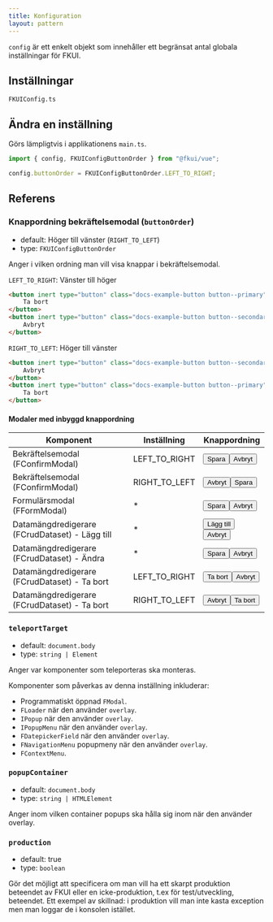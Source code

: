 ```yaml
---
title: Konfiguration
layout: pattern
---
```


`config` är ett enkelt objekt som innehåller ett begränsat antal globala inställningar för FKUI.

## Inställningar

```import
FKUIConfig.ts
```

## Ändra en inställning

Görs lämpligtvis i applikationens `main.ts`.

```js
import { config, FKUIConfigButtonOrder } from "@fkui/vue";

config.buttonOrder = FKUIConfigButtonOrder.LEFT_TO_RIGHT;
```

## Referens

### Knappordning bekräftelsemodal (`buttonOrder`)

- default: Höger till vänster (`RIGHT_TO_LEFT`)
- type: `FKUIConfigButtonOrder`

Anger i vilken ordning man vill visa knappar i bekräftelsemodal.

`LEFT_TO_RIGHT`: Vänster till höger

```html nomarkup borderless
<button inert type="button" class="docs-example-button button--primary">
    Ta bort
</button>
<button inert type="button" class="docs-example-button button--secondary">
    Avbryt
</button>
```

`RIGHT_TO_LEFT`: Höger till vänster

```html nomarkup borderless
<button inert type="button" class="docs-example-button button--secondary">
    Avbryt
</button>
<button inert type="button" class="docs-example-button button--primary">
    Ta bort
</button>
```

#### Modaler med inbyggd knappordning

| Komponent                                      | Inställning   | Knappordning                                                                                                                                                                        |
| ---------------------------------------------- | ------------- | ----------------------------------------------------------------------------------------------------------------------------------------------------------------------------------- |
| Bekräftelsemodal (FConfirmModal)               | LEFT_TO_RIGHT | <button inert type="button" class="docs-example-button button--primary">Spara</button><button inert type="button" class="docs-example-button button--secondary">Avbryt</button>     |
| Bekräftelsemodal (FConfirmModal)               | RIGHT_TO_LEFT | <button inert type="button" class="docs-example-button button--secondary">Avbryt</button><button inert type="button" class="docs-example-button button--primary">Spara</button>     |
| Formulärsmodal (FFormModal)                    | \*            | <button inert type="button" class="docs-example-button button--primary">Spara</button><button inert type="button" class="docs-example-button button--secondary">Avbryt</button>     |
| Datamängdredigerare (FCrudDataset) - Lägg till | \*            | <button inert type="button" class="docs-example-button button--primary">Lägg till</button><button inert type="button" class="docs-example-button button--secondary">Avbryt</button> |
| Datamängdredigerare (FCrudDataset) - Ändra     | \*            | <button inert type="button" class="docs-example-button button--primary">Spara</button><button inert type="button" class="docs-example-button button--secondary">Avbryt</button>     |
| Datamängdredigerare (FCrudDataset) - Ta bort   | LEFT_TO_RIGHT | <button inert type="button" class="docs-example-button button--primary">Ta bort</button><button inert type="button" class="docs-example-button button--secondary">Avbryt</button>   |
| Datamängdredigerare (FCrudDataset) - Ta bort   | RIGHT_TO_LEFT | <button inert type="button" class="docs-example-button button--secondary">Avbryt</button><button inert type="button" class="docs-example-button button--primary">Ta bort</button>   |

### `teleportTarget`

- default: `document.body`
- type: `string | Element`

Anger var komponenter som teleporteras ska monteras.

Komponenter som påverkas av denna inställning inkluderar:

- Programmatiskt öppnad `FModal`.
- `FLoader` när den använder `overlay`.
- `IPopup` när den använder `overlay`.
- `IPopupMenu` när den använder `overlay`.
- `FDatepickerField` när den använder `overlay`.
- `FNavigationMenu` popupmeny när den använder `overlay`.
- `FContextMenu`.

### `popupContainer`

- default: `document.body`
- type: `string | HTMLElement`

Anger inom vilken container popups ska hålla sig inom när den använder overlay.

### `production`

- default: true
- type: `boolean`

Gör det möjligt att specificera om man vill ha ett skarpt produktion beteendet av FKUI eller en icke-produktion, t.ex för test/utveckling,
beteendet.
Ett exempel av skillnad: i produktion vill man inte kasta exception men man loggar de i konsolen istället.
